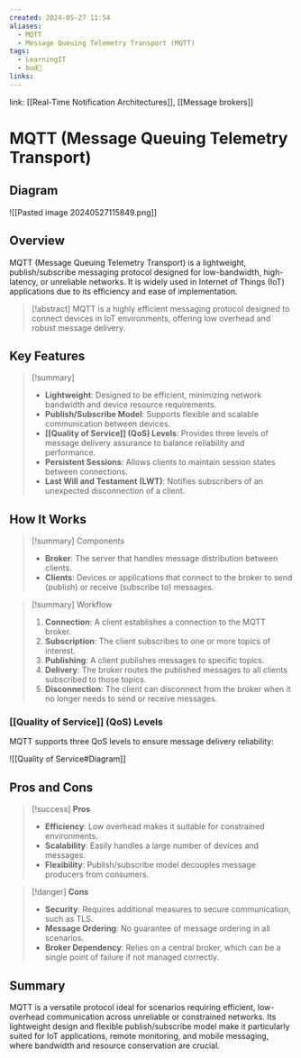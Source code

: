 ```yaml
---
created: 2024-05-27 11:54
aliases:
  - MQTT
  - Message Queuing Telemetry Transport (MQTT)
tags:
  - LearningIT
  - bud🌿
links:
---
```


link: [[Real-Time Notification Architectures]], [[Message brokers]]

# MQTT (Message Queuing Telemetry Transport)

## Diagram

![[Pasted image 20240527115849.png]]



## Overview

MQTT (Message Queuing Telemetry Transport) is a lightweight, publish/subscribe messaging protocol designed for low-bandwidth, high-latency, or unreliable networks. It is widely used in Internet of Things (IoT) applications due to its efficiency and ease of implementation.

> [!abstract]
> MQTT is a highly efficient messaging protocol designed to connect devices in IoT environments, offering low overhead and robust message delivery.

## Key Features

> [!summary]
> 
> - **Lightweight**: Designed to be efficient, minimizing network bandwidth and device resource requirements.
> - **Publish/Subscribe Model**: Supports flexible and scalable communication between devices.
> - **[[Quality of Service]] (QoS) Levels**: Provides three levels of message delivery assurance to balance reliability and performance.
> - **Persistent Sessions**: Allows clients to maintain session states between connections.
> - **Last Will and Testament (LWT)**: Notifies subscribers of an unexpected disconnection of a client.

## How It Works

> [!summary] Components
> - **Broker**: The server that handles message distribution between clients.
> - **Clients**: Devices or applications that connect to the broker to send (publish) or receive (subscribe to) messages.


> [!summary] Workflow
> 1. **Connection**: A client establishes a connection to the MQTT broker.
> 2. **Subscription**: The client subscribes to one or more topics of interest.
> 3. **Publishing**: A client publishes messages to specific topics.
> 4. **Delivery**: The broker routes the published messages to all clients subscribed to those topics.
> 5. **Disconnection**: The client can disconnect from the broker when it no longer needs to send or receive messages.

### [[Quality of Service]] (QoS) Levels

MQTT supports three QoS levels to ensure message delivery reliability:

![[Quality of Service#Diagram]]

## Pros and Cons

> [!success] **Pros**
> 
> - **Efficiency**: Low overhead makes it suitable for constrained environments.
> - **Scalability**: Easily handles a large number of devices and messages.
> - **Flexibility**: Publish/subscribe model decouples message producers from consumers.

> [!danger] **Cons**
> 
> - **Security**: Requires additional measures to secure communication, such as TLS.
> - **Message Ordering**: No guarantee of message ordering in all scenarios.
> - **Broker Dependency**: Relies on a central broker, which can be a single point of failure if not managed correctly.

## Summary

MQTT is a versatile protocol ideal for scenarios requiring efficient, low-overhead communication across unreliable or constrained networks. Its lightweight design and flexible publish/subscribe model make it particularly suited for IoT applications, remote monitoring, and mobile messaging, where bandwidth and resource conservation are crucial.
